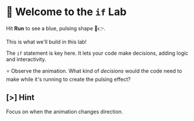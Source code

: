 # 👋 Welcome to the `if` Lab

Hit **Run** to see a blue, pulsing shape 🧿👉.

This is what we'll build in this lab!

The `if` statement is key here. It lets your code make decisions, adding logic
and interactivity.

⭐ Observe the animation. What kind of _decisions_ would the code need to make
while it's running to create the pulsing effect?

## [>] Hint

Focus on when the animation changes direction.
